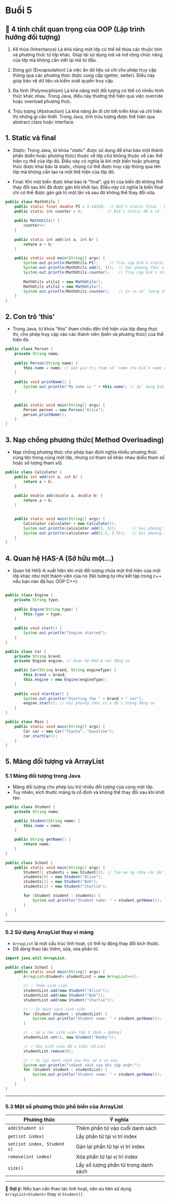 ﻿# Buổi 5

## 🔑 4 tính chất quan trọng của OOP (Lập trình hướng đối tượng)
1. Kế thừa (Inheritance)
Là khả năng một lớp có thể kế thừa các thuộc tính và phương thức từ lớp khác. Giúp tái sử dụng mã và mở rộng chức năng của lớp mà không cần viết lại mã từ đầu.

2. Đóng gói (Encapsulation)
Là việc ẩn dữ liệu và chỉ cho phép truy cập thông qua các phương thức được cung cấp (getter, setter). Điều này giúp bảo vệ dữ liệu và kiểm soát quyền truy cập.

3. Đa hình (Polymorphism)
Là khả năng một đối tượng có thể có nhiều hình thức khác nhau. Trong Java, điều này thường thể hiện qua việc override hoặc overload phương thức.

4. Trừu tượng (Abstraction)
Là khả năng ẩn đi chi tiết triển khai và chỉ hiển thị những gì cần thiết. Trong Java, tính trừu tượng được thể hiện qua abstract class hoặc interface.
## 1. Static và final

- Static: Trong Java, từ khóa "static" được sử dụng để khai báo một thành phần (biến hoặc phương thức) thuộc về lớp chứ không thuộc về các thể hiện cụ thể của lớp đó. Điều này có nghĩa là khi một biến hoặc phương thức được khai báo là static, chúng có thể được truy cập thông qua tên lớp mà không cần tạo ra một thể hiện của lớp đó.

- Final: Khi một biến được khai báo là "final", giá trị của biến đó không thể thay đổi sau khi đã được gán khi khởi tạo. Điều này có nghĩa là biến final chỉ có thể được gán giá trị một lần và sau đó không thể thay đổi nữa.


```java
public class MathUtils {
    public static final double PI = 3.14159;  // Biến static final - hằng số PI
    public static int counter = 0;           // Biến static đếm số lượng thể hiện đã được tạo
    
    public MathUtils() {
        counter++;
    }
    
    public static int add(int a, int b) {
        return a + b;
    }

    public static void main(String[] args) {
        System.out.println(MathUtils.PI);     // Truy cập biến static final PI thông qua tên lớp
        System.out.println(MathUtils.add(5, 3));  // Gọi phương thức static add
        System.out.println(MathUtils.counter);    // Truy cập biến static counter
        
        MathUtils utils1 = new MathUtils();
        MathUtils utils2 = new MathUtils();
        System.out.println(MathUtils.counter);    // In ra số lượng thể hiện đã được tạo
    }
}

```

## 2. Con trỏ ‘this’

- Trong Java, từ khóa "this" tham chiếu đến thể hiện của lớp đang thực thi, cho phép truy cập vào các thành viên (biến và phương thức) của thể hiện đó.


```java
public class Person {
    private String name;
    
    public Person(String name) {
        this.name = name; // Gán giá trị tham số name cho biến name của thể hiện đang được tạo
    }
    
    public void printName() {
        System.out.println("My name is " + this.name); // Sử dụng biến name của thể hiện hiện tại
    }


    public static void main(String[] args) {
        Person person = new Person("Alice");
        person.printName();
    }
}

```


## 3. Nạp chồng phương thức( Method Overloading)

- Nạp chồng phương thức cho phép bạn định nghĩa nhiều phương thức cùng tên trong cùng một lớp, nhưng có tham số khác nhau (kiểu tham số hoặc số lượng tham số).

```java
public class Calculator {
    public int add(int a, int b) {
        return a + b;
    }
    
    public double add(double a, double b) {
        return a + b;
    }


    public static void main(String[] args) {
        Calculator calculator = new Calculator();
        System.out.println(calculator.add(5, 3));       // Gọi phương thức int add(int a, int b)
        System.out.println(calculator.add(2.5, 3.5));   // Gọi phương thức double add(double a, double b)
    }
}
```

## 4. Quan hệ HAS-A (Sở hữu một...)

- Quan hệ HAS-A xuất hiện khi một đối tượng chứa một thể hiện của một lớp khác như một thành viên của nó (Nó tương tự như kết tập trong c++ nếu bạn nào đã học OOP C++).

``` java

public class Engine {
    private String type;
    
    public Engine(String type) {
        this.type = type;
    }
    
    public void start() {
        System.out.println("Engine started");
    }
}

public class Car {
    private String brand;
    private Engine engine; // Quan hệ HAS-A với động cơ

    public Car(String brand, String engineType) {
        this.brand = brand;
        this.engine = new Engine(engineType);
    }
    
    public void startCar() {
        System.out.println("Starting the " + brand + " car");
        engine.start(); // Gọi phương thức của đối tượng động cơ
    }
}

public class Main {
    public static void main(String[] args) {
        Car car = new Car("Toyota", "Gasoline");
        car.startCar();
    }
}


```


## 5. Mảng đối tượng và ArrayList

### 5.1 Mảng đối tượng trong Java

* Mảng đối tượng cho phép lưu trữ nhiều đối tượng của cùng một lớp.
* Tuy nhiên, kích thước mảng là cố định và không thể thay đổi sau khi khởi tạo.

```java
public class Student {
    private String name;

    public Student(String name) {
        this.name = name;
    }

    public String getName() {
        return name;
    }
}

public class School {
    public static void main(String[] args) {
        Student[] students = new Student[3]; // Tạo mảng chứa các đối tượng Student
        students[0] = new Student("Alice");
        students[1] = new Student("Bob");
        students[2] = new Student("Charlie");

        for (Student student : students) {
            System.out.println("Student name: " + student.getName());
        }
    }
}
```

---

### 5.2 Sử dụng ArrayList<Student> thay vì mảng

* `ArrayList` là một cấu trúc linh hoạt, có thể tự động thay đổi kích thước.
* Dễ dàng thao tác thêm, sửa, xóa phần tử.

```java
import java.util.ArrayList;

public class School {
    public static void main(String[] args) {
        ArrayList<Student> studentList = new ArrayList<>();

        // ✅ Thêm sinh viên
        studentList.add(new Student("Alice"));
        studentList.add(new Student("Bob"));
        studentList.add(new Student("Charlie"));

        // ✅ In danh sách sinh viên
        for (Student student : studentList) {
            System.out.println("Student name: " + student.getName());
        }

        // ✅ Sửa tên sinh viên thứ 2 (Bob → Bobby)
        studentList.set(1, new Student("Bobby"));

        // ✅ Xóa sinh viên đầu tiên (Alice)
        studentList.remove(0);

        // ✅ In lại danh sách sau khi sửa và xóa
        System.out.println("\nDanh sách sau khi cập nhật:");
        for (Student student : studentList) {
            System.out.println("Student name: " + student.getName());
        }
    }
}
```

---

### 5.3 Một số phương thức phổ biến của ArrayList

| Phương thức                 | Ý nghĩa                              |
| --------------------------- | ------------------------------------ |
| `add(Student s)`            | Thêm phần tử vào cuối danh sách      |
| `get(int index)`            | Lấy phần tử tại vị trí index         |
| `set(int index, Student s)` | Gán lại phần tử tại vị trí index     |
| `remove(int index)`         | Xóa phần tử tại vị trí index         |
| `size()`                    | Lấy số lượng phần tử trong danh sách |

---

📌 **Gợi ý:** Nếu bạn cần thao tác linh hoạt, nên ưu tiên sử dụng `ArrayList<Student>` thay vì `Student[]`.







